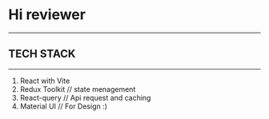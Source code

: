 # Hi reviewer 
-----------------

## TECH STACK
-------------
1) React with Vite
2) Redux Toolkit   // state menagement
3) React-query     // Api request and caching
4) Material UI     // For Design :) 


